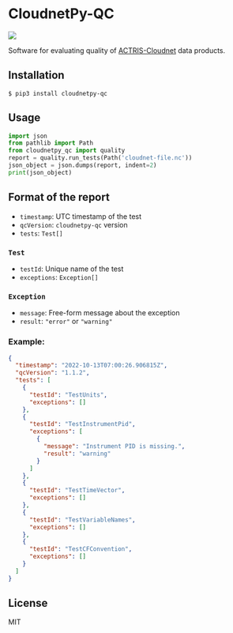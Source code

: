 # CloudnetPy-QC

![](https://github.com/actris-cloudnet/cloudnetpy-qc/workflows/CloudnetPy-QC%20CI/badge.svg)

Software for evaluating quality of [ACTRIS-Cloudnet](https://cloudnet.fmi.fi) data products.

Installation
------------
```shell
$ pip3 install cloudnetpy-qc
```

Usage
-----
```python
import json
from pathlib import Path
from cloudnetpy_qc import quality
report = quality.run_tests(Path('cloudnet-file.nc'))
json_object = json.dumps(report, indent=2)
print(json_object)
```

## Format of the report
* `timestamp`: UTC timestamp of the test
* `qcVersion`: `cloudnetpy-qc` version
* `tests`: `Test[]`

### `Test`
* `testId`: Unique name of the test
* `exceptions`: `Exception[]`

### `Exception`
* `message`: Free-form message about the exception
* `result`: `"error"` or `"warning"`


### Example:

```json
{
  "timestamp": "2022-10-13T07:00:26.906815Z",
  "qcVersion": "1.1.2",
  "tests": [
    {
      "testId": "TestUnits",
      "exceptions": []
    },
    {
      "testId": "TestInstrumentPid",
      "exceptions": [
        {
          "message": "Instrument PID is missing.",
          "result": "warning"
        }
      ]
    },
    {
      "testId": "TestTimeVector",
      "exceptions": []
    },
    {
      "testId": "TestVariableNames",
      "exceptions": []
    },
    {
      "testId": "TestCFConvention",
      "exceptions": []
    }
  ]
}
```

## License
MIT
